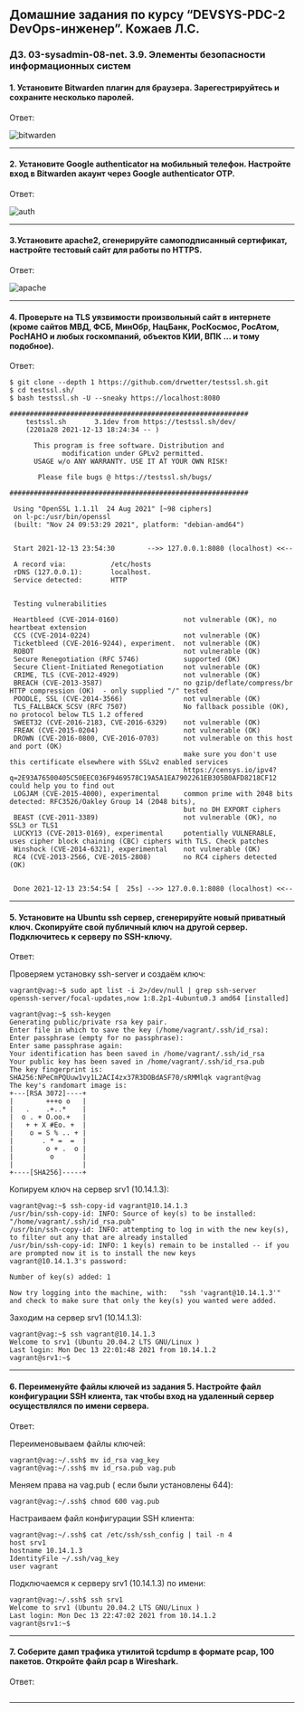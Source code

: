 ## Домашние задания по курсу “DEVSYS-PDC-2 DevOps-инженер”. Кожаев Л.С.
### ДЗ. 03-sysadmin-08-net. 3.9. Элементы безопасности информационных систем

#### 1. Установите Bitwarden плагин для браузера. Зарегестрируйтесь и сохраните несколько паролей.  

Ответ:    

![bitwarden](/03-sysadmin-09-security/bit.jpg "bitwarden")

---

#### 2. Установите Google authenticator на мобильный телефон. Настройте вход в Bitwarden акаунт через Google authenticator OTP.

Ответ:

![auth](/03-sysadmin-09-security/auth.jpg "auth")

---

#### 3.Установите apache2, сгенерируйте самоподписанный сертификат, настройте тестовый сайт для работы по HTTPS.

Ответ:

![apache](/03-sysadmin-09-security/apache2.jpg "apache")

---

#### 4. Проверьте на TLS уязвимости произвольный сайт в интернете (кроме сайтов МВД, ФСБ, МинОбр, НацБанк, РосКосмос, РосАтом, РосНАНО и любых госкомпаний, объектов КИИ, ВПК ... и тому подобное).

Ответ:

```
$ git clone --depth 1 https://github.com/drwetter/testssl.sh.git
$ cd testssl.sh/
$ bash testssl.sh -U --sneaky https://localhost:8080

###########################################################
    testssl.sh       3.1dev from https://testssl.sh/dev/
    (2201a28 2021-12-13 18:24:34 -- )

      This program is free software. Distribution and
             modification under GPLv2 permitted.
      USAGE w/o ANY WARRANTY. USE IT AT YOUR OWN RISK!

       Please file bugs @ https://testssl.sh/bugs/

###########################################################

 Using "OpenSSL 1.1.1l  24 Aug 2021" [~98 ciphers]
 on l-pc:/usr/bin/openssl
 (built: "Nov 24 09:53:29 2021", platform: "debian-amd64")


 Start 2021-12-13 23:54:30        -->> 127.0.0.1:8080 (localhost) <<--

 A record via:           /etc/hosts 
 rDNS (127.0.0.1):       localhost.
 Service detected:       HTTP


 Testing vulnerabilities 

 Heartbleed (CVE-2014-0160)                not vulnerable (OK), no heartbeat extension
 CCS (CVE-2014-0224)                       not vulnerable (OK)
 Ticketbleed (CVE-2016-9244), experiment.  not vulnerable (OK)
 ROBOT                                     not vulnerable (OK)
 Secure Renegotiation (RFC 5746)           supported (OK)
 Secure Client-Initiated Renegotiation     not vulnerable (OK)
 CRIME, TLS (CVE-2012-4929)                not vulnerable (OK)
 BREACH (CVE-2013-3587)                    no gzip/deflate/compress/br HTTP compression (OK)  - only supplied "/" tested
 POODLE, SSL (CVE-2014-3566)               not vulnerable (OK)
 TLS_FALLBACK_SCSV (RFC 7507)              No fallback possible (OK), no protocol below TLS 1.2 offered
 SWEET32 (CVE-2016-2183, CVE-2016-6329)    not vulnerable (OK)
 FREAK (CVE-2015-0204)                     not vulnerable (OK)
 DROWN (CVE-2016-0800, CVE-2016-0703)      not vulnerable on this host and port (OK)
                                           make sure you don't use this certificate elsewhere with SSLv2 enabled services
                                           https://censys.io/ipv4?q=2E93A76500405C50EEC036F9469578C19A5A1EA7902261EB305B0AFD8218CF12 could help you to find out
 LOGJAM (CVE-2015-4000), experimental      common prime with 2048 bits detected: RFC3526/Oakley Group 14 (2048 bits),
                                           but no DH EXPORT ciphers
 BEAST (CVE-2011-3389)                     not vulnerable (OK), no SSL3 or TLS1
 LUCKY13 (CVE-2013-0169), experimental     potentially VULNERABLE, uses cipher block chaining (CBC) ciphers with TLS. Check patches
 Winshock (CVE-2014-6321), experimental    not vulnerable (OK)
 RC4 (CVE-2013-2566, CVE-2015-2808)        no RC4 ciphers detected (OK)


 Done 2021-12-13 23:54:54 [  25s] -->> 127.0.0.1:8080 (localhost) <<--

```
___

#### 5. Установите на Ubuntu ssh сервер, сгенерируйте новый приватный ключ. Скопируйте свой публичный ключ на другой сервер. Подключитесь к серверу по SSH-ключу.

Ответ:

Проверяем установку ssh-server и создаём ключ:  

```
vagrant@vag:~$ sudo apt list -i 2>/dev/null | grep ssh-server
openssh-server/focal-updates,now 1:8.2p1-4ubuntu0.3 amd64 [installed]

vagrant@vag:~$ ssh-keygen
Generating public/private rsa key pair.
Enter file in which to save the key (/home/vagrant/.ssh/id_rsa): 
Enter passphrase (empty for no passphrase): 
Enter same passphrase again: 
Your identification has been saved in /home/vagrant/.ssh/id_rsa
Your public key has been saved in /home/vagrant/.ssh/id_rsa.pub
The key fingerprint is:
SHA256:NPeCmPQUuw1vy1L2ACI4zx37R3DOBdASF70/sRMMlqk vagrant@vag
The key's randomart image is:
+---[RSA 3072]----+
|        +++o o   |
|   .    .+..*    |
|  o . + O.oo.+   |
|   + + X #Eo. +  |
|    o = S % .. + |
|       . * =  =  |
|        o + .  o |
|         o       |
|                 |
+----[SHA256]-----+

```
Копируем ключ на сервер srv1 (10.14.1.3):    

```
vagrant@vag:~$ ssh-copy-id vagrant@10.14.1.3
/usr/bin/ssh-copy-id: INFO: Source of key(s) to be installed: "/home/vagrant/.ssh/id_rsa.pub"
/usr/bin/ssh-copy-id: INFO: attempting to log in with the new key(s), to filter out any that are already installed
/usr/bin/ssh-copy-id: INFO: 1 key(s) remain to be installed -- if you are prompted now it is to install the new keys
vagrant@10.14.1.3's password: 

Number of key(s) added: 1

Now try logging into the machine, with:   "ssh 'vagrant@10.14.1.3'"
and check to make sure that only the key(s) you wanted were added.

```
Заходим на сервер srv1 (10.14.1.3): 

```
vagrant@vag:~$ ssh vagrant@10.14.1.3
Welcome to srv1 (Ubuntu 20.04.2 LTS GNU/Linux )
Last login: Mon Dec 13 22:01:48 2021 from 10.14.1.2
vagrant@srv1:~$ 

```
---

#### 6. Переименуйте файлы ключей из задания 5. Настройте файл конфигурации SSH клиента, так чтобы вход на удаленный сервер осуществлялся по имени сервера.

Ответ:

Переименовываем файлы ключей:       

```
vagrant@vag:~/.ssh$ mv id_rsa vag_key
vagrant@vag:~/.ssh$ mv id_rsa.pub vag.pub

```
Меняем права на vag.pub ( если были установлены 644): 

```
vagrant@vag:~/.ssh$ chmod 600 vag.pub

```
Настраиваем файл конфигурации SSH клиента:  

```
vagrant@vag:~/.ssh$ cat /etc/ssh/ssh_config | tail -n 4
host srv1
hostname 10.14.1.3
IdentityFile ~/.ssh/vag_key
user vagrant

```
Подключаемся к серверу srv1 (10.14.1.3) по имени:    

```
vagrant@vag:~/.ssh$ ssh srv1
Welcome to srv1 (Ubuntu 20.04.2 LTS GNU/Linux )
Last login: Mon Dec 13 22:47:02 2021 from 10.14.1.2
vagrant@srv1:~$ 

```
---

#### 7. Соберите дамп трафика утилитой tcpdump в формате pcap, 100 пакетов. Откройте файл pcap в Wireshark.

Ответ:

```

```

---
